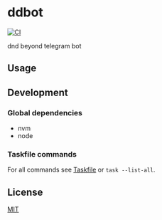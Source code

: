 # ddbot

[![CI](https://github.com/ovsds/ddbot/workflows/Check%20PR/badge.svg)](https://github.com/ovsds/ddbot/actions?query=workflow%3A%22%22Check+PR%22%22)

dnd beyond telegram bot

## Usage

## Development

### Global dependencies

- nvm
- node

### Taskfile commands

For all commands see [Taskfile](Taskfile.yaml) or `task --list-all`.

## License

[MIT](LICENSE)

